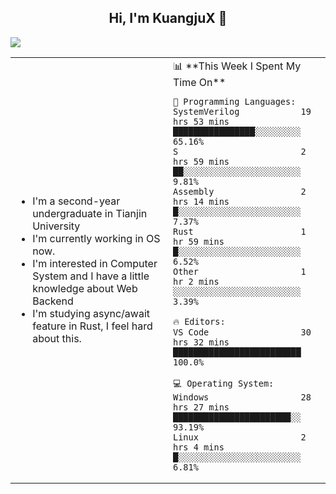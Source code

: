 <h2 align="center"> Hi, I'm KuangjuX 👋 </h2>
<p><img src="https://w.wallhaven.cc/full/nz/wallhaven-nz1e8j.jpg"></p>
<table>
    <tr>
        <td valign="center" width="50%">
            <ul>
                <li>I'm a second-year undergraduate in Tianjin University</li>
                <li>I'm currently working in OS now.</li>
                <li>I'm interested in Computer System and I have a little knowledge about Web Backend</li>
                <li>I'm studying async/await feature in Rust, I feel hard about this.</li>
            </ul>
        </td>
       <td valign="top" width="50%">
<!--START_SECTION:waka-->
📊 **This Week I Spent My Time On** 

```text
💬 Programming Languages: 
SystemVerilog            19 hrs 53 mins      ████████████████░░░░░░░░░   65.16% 
S                        2 hrs 59 mins       ██░░░░░░░░░░░░░░░░░░░░░░░   9.81% 
Assembly                 2 hrs 14 mins       █░░░░░░░░░░░░░░░░░░░░░░░░   7.37% 
Rust                     1 hr 59 mins        █░░░░░░░░░░░░░░░░░░░░░░░░   6.52% 
Other                    1 hr 2 mins         ░░░░░░░░░░░░░░░░░░░░░░░░░   3.39%

🔥 Editors: 
VS Code                  30 hrs 32 mins      █████████████████████████   100.0%

💻 Operating System: 
Windows                  28 hrs 27 mins      ███████████████████████░░   93.19% 
Linux                    2 hrs 4 mins        █░░░░░░░░░░░░░░░░░░░░░░░░   6.81%

```


<!--END_SECTION:waka-->
</td></tr>
</table>


